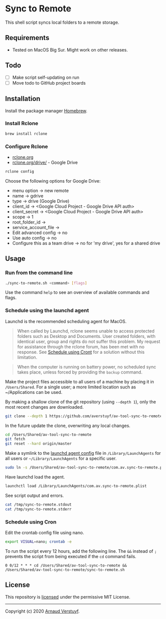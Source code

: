 # Sync to Remote

This shell script syncs local folders to a remote storage.

## Requirements

- Tested on MacOS Big Sur. Might work on other releases.

## Todo

- [ ] Make script self-updating on run
- [ ] Move todo to GitHub project boards

## Installation

Install the package manager [Homebrew](https://brew.sh/).

### Install Rclone

```sh
brew install rclone
```

### Configure Rclone

- [rclone.org](https://rclone.org)
- [rclone.org/drive/](https://rclone.org/drive/) - Google Drive

```sh
rclone config
```

Choose the following options for Google Drive:

- menu option -> new remote
- name -> gdrive
- type -> drive (Google Drive)
- client_id -> <Google Cloud Project - Google Drive API auth>
- client_secret -> <Google Cloud Project - Google Drive API auth>
- scope -> 1
- root_folder_id -> <empty>
- service_account_file -> <empty>
- Edit advanced config -> no
- Use auto config -> no
- Configure this as a team drive -> no for 'my drive', yes for a shared drive

## Usage

### Run from the command line

```sh
./sync-to-remote.sh <command> [flags]
```

Use the command `help` to see an overview of available commands and flags.

### Schedule using the launchd agent

Launchd is the recommended scheduling agent for MacOS.

> When called by Launchd, rclone seems unable to access protected folders such as Desktop and Documents. User created folders, with identical user, group and rights do not suffer this problem. My request for assistance through the rclone forum, has been met with no response. See [Schedule using Cront](#schedule-using-cron) for a solution without this limitation.

> When the computer is running on battery power, no scheduled sync takes place, unless forced by providing the `backup` command.

Make the project files accessible to all users of a machine by placing it in `/Users/Shared`. For a single user; a more limited location such as ~/Applications can be used.

By making a shallow clone of the git repository (using `--depth 1`), only the most recent changes are downloaded.

```sh
git clone --depth 1 https://github.com/averstuyf/av-tool-sync-to-remote.git /Users/Shared/av-tool-sync-to-remote/
```

In the future update the clone, overwriting any local changes.

```sh
cd /Users/Shared/av-tool-sync-to-remote
git fetch
git reset --hard origin/master
```

Make a symlink to the [launchd agent config](https://manpagez.com/man/5/launchd.plist/) file in `/Library/LaunchAgents` for all users or `~/Library/LaunchAgents` for a specific user.

```sh
sudo ln -s /Users/Shared/av-tool-sync-to-remote/com.av.sync-to-remote.plist /Library/LaunchAgents/com.av.sync-to-remote.plist
```

Have launchd load the agent.

```sh
launchctl load /Library/LaunchAgents/com.av.sync-to-remote.plist
```

See script output and errors.

```sh
cat /tmp/sync-to-remote.stdout
cat /tmp/sync-to-remote.stderr
```

### Schedule using Cron

Edit the crontab config file using nano. 

```sh
export VISUAL=nano; crontab -e
```

To run the script every 12 hours, add the following line. The `&&` instead of `;` prevents the script from being executed if the `cd` command fails.

```cron
0 0/12 * * * cd /Users/Shared/av-tool-sync-to-remote && /Users/Shared/av-tool-sync-to-remote/sync-to-remote.sh
```

## License

This repository is [licensed](LICENSE.md) under the permissive MIT License.

---

Copyright (c) 2020 [Arnaud Verstuyf](https://github.com/averstuyf).
